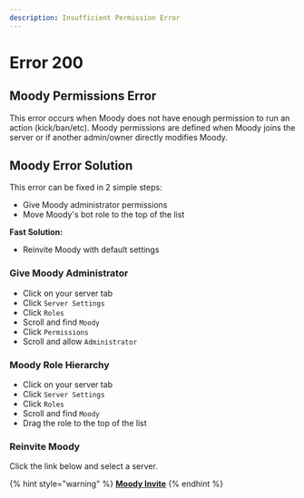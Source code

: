 ```yaml
---
description: Insufficient Permission Error
---
```


# Error 200

## Moody Permissions Error

This error occurs when Moody does not have enough permission to run an action (kick/ban/etc). Moody permissions are defined when Moody joins the server or if another admin/owner directly modifies Moody.

## Moody Error Solution

This error can be fixed in 2 simple steps:

* Give Moody administrator permissions
* Move Moody's bot role to the top of the list



**Fast Solution:**

* &#x20;Reinvite Moody with default settings

### Give Moody Administrator

* Click on your server tab
* Click `Server Settings`
* Click `Roles`
* Scroll and find `Moody`
* Click `Permissions`
* Scroll and allow `Administrator`

### Moody Role Hierarchy

* Click on your server tab
* Click `Server Settings`
* Click `Roles`
* Scroll and find `Moody`
* Drag the role to the top of the list

### Reinvite Moody

Click the link below and select a server.&#x20;

{% hint style="warning" %}
[**Moody Invite**](https://discord.com/oauth2/authorize?\&client\_id=1025976919147159572\&scope=applications.commands+bot\&permissions=8\&response\_type=code\&redirect\_uri=https://moodybot.xyz/)
{% endhint %}

